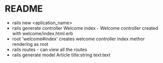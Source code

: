 # README

* rails new <aplication_name>
* rails generate controller Welcome index - Welcome controller created with welcome/index.html.erb
* root 'welcome#index' creates welcome controller index methor rendering as root
* rails routes -  can view all the routes
* rails generate model Article title:string text:text
